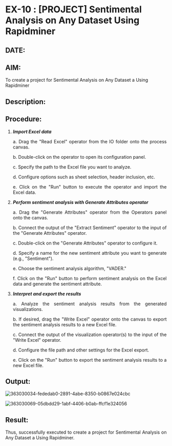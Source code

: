 # EX-10 : [PROJECT] Sentimental Analysis on Any Dataset Using Rapidminer
## DATE: 

## AIM: 
To create a project for Sentimental Analysis on Any Dataset a Using Rapidminer

## Description: 
<div align = "justify">

## Procedure:
1) ***Import Excel data***
    <p>a. Drag the "Read Excel" operator from the IO folder onto the process canvas.
    <p>b. Double-click on the operator to open its configuration panel.
    <p>c. Specify the path to the Excel file you want to analyze.
    <p>d. Configure options such as sheet selection, header inclusion, etc.
    <p>e. Click on the "Run" button to execute the operator and import the Excel data.
2) ***Perform sentiment analysis with Generate Attributes operator***
    <p>a. Drag the "Generate Attributes" operator from the Operators panel onto the canvas.
    <p>b. Connect the output of the "Extract Sentiment" operator to the input of the "Generate Attributes" operator.
    <p>c. Double-click on the "Generate Attributes" operator to configure it.
    <p>d. Specify a name for the new sentiment attribute you want to generate (e.g., "Sentiment").
    <p>e. Choose the sentiment analysis algorithm, "VADER."
    <p>f. Click on the "Run" button to perform sentiment analysis on the Excel data and generate the sentiment attribute.
3) ***Interpret and export the results***
    <p>a. Analyze the sentiment analysis results from the generated visualizations.
    <p>b. If desired, drag the "Write Excel" operator onto the canvas to export the sentiment analysis results to a new Excel file.
    <p>c. Connect the output of the visualization operator(s) to the input of the "Write Excel" operator.
    <p>d. Configure the file path and other settings for the Excel export.
    <p>e. Click on the "Run" button to export the sentiment analysis results to a new Excel file.

## Output:


![363030034-fededab0-2891-4abe-8350-b0867e024cbc](https://github.com/user-attachments/assets/8ee4165e-2073-4392-9347-665880c3fc66)


![363030069-05dbdd29-1abf-4406-b0ab-ffcf1e324056](https://github.com/user-attachments/assets/b668c05a-9270-4580-aac1-3ef7c462fd75)



## Result:
Thus, successfully executed to create a project for Sentimental Analysis on Any Dataset a Using Rapidminer.

